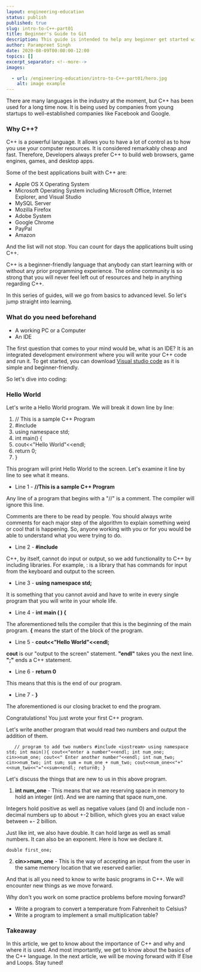 ```yaml
---
layout: engineering-education
status: publish
published: true
slug: intro-to-C++-part01
title: Beginner's Guide to Git
description: This guide is intended to help any beginner get started with Git. Using the examples provided below, we will assume that we are starting a project from scratch and want to manage it with Git.
author: Parampreet Singh
date: 2020-08-09T00:00:00-12:00
topics: []
excerpt_separator: <!--more-->
images:

  - url: /engineering-education/intro-to-C++-part01/hero.jpg
    alt: image example
---
```

There are many languages in the industry at the moment, but C++ has been used for a long time now. It is being used by companies from young startups to well-established companies like Facebook and Google.
<!--more-->
### Why C++?
C++ is a powerful language. It allows you to have a lot of control as to how you use your computer resources. It is considered remarkably cheap and fast. Therefore, Developers always prefer C++ to build web browsers, game engines, games, and desktop apps.

Some of the best applications built with C++ are:

- Apple OS X Operating System
- Microsoft Operating System including Microsoft Office, Internet Explorer, and Visual Studio
- MySQL Server
- Mozilla Firefox
- Adobe System
- Google Chrome
- PayPal
- Amazon

And the list will not stop. You can count for days the applications built using C++.

C++ is a beginner-friendly language that anybody can start learning with or without any prior programming experience. The online community is so strong that you will never feel left out of resources and help in anything regarding C++.

In this series of guides, will we go from basics to advanced level. So let's jump straight into learning.

### What do you need beforehand
- A working PC or a Computer
- An IDE

The first question that comes to your mind would be, what is an IDE? It is an integrated development environment where you will write your C++ code and run it.
To get started, you can download [Visual studio code](https://code.visualstudio.com/) as it is simple and beginner-friendly.

So let's dive into coding:

### Hello World
Let's write a Hello World program. We will break it down line by line:

1. // This is a sample C++ Program
2. #include<iostream>
3. using namespace std;
4. int main() {
5. cout<<"Hello World"<<endl;
6. return 0;
7. }


This program will print Hello World to the screen. Let's examine it line by line to see what it means.

- Line 1 - **//This is a sample C++ Program**

Any line of a program that begins with a "//" is a comment. The compiler will ignore this line.

Comments are there to be read by people. You should always write comments for each major step of the algorithm to explain something weird or cool that is happening. So, anyone working with you or for you would be able to understand what you were trying to do.

- Line 2 - **#include<iostream>**

C++, by itself, cannot do input or output, so we add functionality to C++ by including libraries. For example, :<iostream> is a library that has commands for input from the keyboard and output to the screen.

- Line 3 - **using namespace std;**

It is something that you cannot avoid and have to write in every single program that you will write in your whole life.

- Line 4 - **int main ( ) {**

The aforementioned tells the compiler that this is the beginning of the main program. **{** means the start of the block of the program.

- Line 5 - **cout<<"Hello World"<<endl;**

**cout** is our "output to the screen" statement. **"endl"** takes you the next line. **";"** ends a C++ statement.

- Line 6 - **return 0**

This means that this is the end of our program.

- Line 7 - **}**

The aforementioned is our closing bracket to end the program.

Congratulations! You just wrote your first C++ program.

Let's write another program that would read two numbers and output the addition of them.

`   
     // program to add two numbers
     #include <iostream>
     using namespace std;
     int main(){
     cout<<"enter a number"<<endl;
     int num_one;
     cin>>num_one;
     cout<<" Enter another number"<<endl;
     int num_two;
     cin>>num_two;
     int sum;
     sum = num_one + num_two;
     cout<<num_one<<"+"<<num_two<<"="<<sum<<endl;
     return0;
     }
`



Let's discuss the things that are new to us in this above program.

1. **int num_one** - This means that we are reserving space in memory to hold an integer (int). And we are naming that space num_one.

Integers hold positive as well as negative values (and 0) and include non - decimal numbers up to about +-2 billion, which gives you an exact value between +- 2 billion.

Just like int, we also have double. It can hold large as well as small numbers. It can also be an exponent. Here is how we declare it.

`double first_one;`   

2. **cin>>num_one** - This is the way of accepting an input from the user in the same memory location that we reserved earlier.

And that is all you need to know to write basic programs in C++. We will encounter new things as we move forward.

Why don't you work on some practice problems before moving forward?

- Write a program to convert a temperature from Fahrenheit to Celsius?
- Write a program to implement a small multiplication table?

### Takeaway
In this article, we get to know about the importance of C++ and why and where it is used. And most importantly, we get to know about the basics of the C++ language. In the next article, we will be moving forward with If Else and Loops. Stay tuned!
